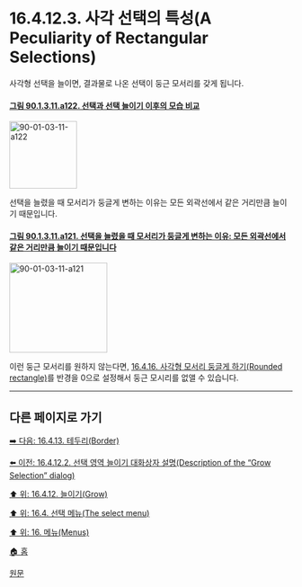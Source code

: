 # 16.4.12.3. 사각 선택의 특성(A Peculiarity of Rectangular Selections)

사각형 선택을 늘이면, 결과물로 나온 선택이 둥근 모서리를 갖게 됩니다.

<a id="90-01-03-11-a122"></a>

#### [그림 90.1.3.11.a122. 선택과 선택 늘이기 이후의 모습 비교](./90-01-03-11-grow.md#90-01-03-11-a122)
<img width="120" height="120" alt="90-01-03-11-a122" src="https://github.com/user-attachments/assets/a05915f2-4553-49e6-945a-e1d181b418ae" />

선택을 늘렸을 때 모서리가 둥글게 변하는 이유는 모든 외곽선에서 같은 거리만큼 늘이기 때문입니다.

<a id="90-01-03-11-a121"></a>

#### [그림 90.1.3.11.a121. 선택을 늘렸을 때 모서리가 둥글게 변하는 이유: 모든 외곽선에서 같은 거리만큼 늘이기 때문입니다](./90-01-03-11-grow.md#90-01-03-11-a121)
<img width="174" height="160" alt="90-01-03-11-a121" src="https://github.com/user-attachments/assets/24403240-a6f1-4cdb-9876-4eeaa3c7bc38" />

이런 둥근 모서리를 원하지 않는다면, [16.4.16. 사각형 모서리 둥글게 하기(Rounded rectangle)](./16-04-16-rounded-rectangle.md)를 반경을 0으로 설정해서 둥근 모시리를 없앨 수 있습니다.

***

## 다른 페이지로 가기

[➡️ 다음: 16.4.13. 테두리(Border)](./16-04-13-border.md)

[⬅️ 이전: 16.4.12.2. 선택 영역 늘이기 대화상자 설명(Description of the “Grow Selection” dialog)](./16-04-12-02-description_of_the_grow_selection_dialog.md)

[⬆️ 위: 16.4.12. 늘이기(Grow)](./16-04-12-00-grow.md)

[⬆️ 위: 16.4. 선택 메뉴(The select menu)](./16-04-00-the-select-menu.md)

[⬆️ 위: 16. 메뉴(Menus)](./16-00-menus.md)

[🏠 홈](./00-home.md)

[원문](https://docs.gimp.org/2.10/ko/gimp-selection-grow.html#idm24973)